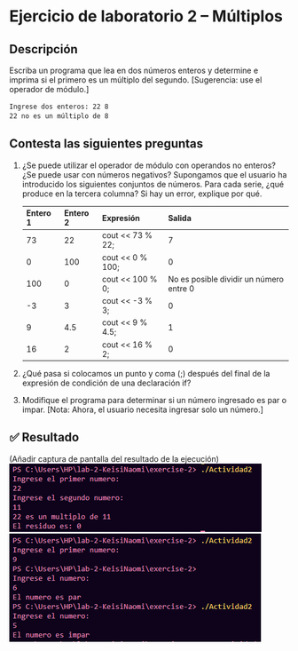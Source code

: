 # Ejercicio de laboratorio 2 – Múltiplos

## Descripción

Escriba un programa que lea en dos números enteros y determine e imprima si el primero es un múltiplo del segundo. [Sugerencia: use el operador de módulo.]

```cmd
Ingrese dos enteros: 22 8
22 no es un múltiplo de 8
```

## Contesta las siguientes preguntas

1. ¿Se puede utilizar el operador de módulo con operandos no enteros? ¿Se puede usar con números negativos? Supongamos que el usuario ha introducido los siguientes conjuntos de números. Para cada serie, ¿qué produce en la tercera columna? Si hay un error, explique por qué.

   | Entero 1 | Entero 2 | Expresión        | Salida                                  |
   | -------- | -------- | ---------------- | --------------------------------------- |
   | 73       | 22       | cout << 73 % 22; |   7                                     |
   | 0        | 100      | cout << 0 % 100; |   0                                     |
   | 100      | 0        | cout << 100 % 0; | No es posible dividir un número entre 0 |
   | -3       | 3        | cout << -3 % 3;  |   0                                     |
   | 9        | 4.5      | cout << 9 % 4.5; |   1                                     |
   | 16       | 2        | cout << 16 % 2;  |   0                                     |

2. ¿Qué pasa si colocamos un punto y coma (;) después del final de la expresión de condición de una declaración if?

3. Modifique el programa para determinar si un número ingresado es par o impar. [Nota: Ahora, el usuario necesita ingresar solo un número.]

## ✅ Resultado

(Añadir captura de pantalla del resultado de la ejecución)
![alt text](image.png)
![alt text](image-1.png)